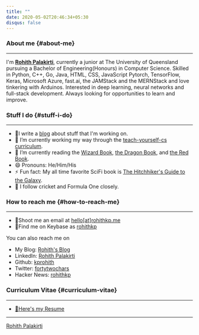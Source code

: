 ```yaml
---
title: ""
date: 2020-05-02T20:46:34+05:30
disqus: false
---
```

### About me {#about-me}

---

I'm [**Rohith Palakirti**](https://www.rohithkp.me), currently a junior at The University of Queensland pursuing a Bachelor of Engineering(Honours) in Computer Science. Skilled in Python, C++, Go, Java, HTML, CSS, JavaScript Pytorch, TensorFlow, Keras, Microsoft Azure, fast.ai, the JAMStack and the MERNStack and love tinkering with Arduinos. Interested in deep learning, neural networks and full-stack development. Always looking for opportunities to learn and improve.

### Stuff I do {#stuff-i-do}

---

- 📃I write a [blog](https://blog.rohithkp.me) about stuff that I'm working on.
- 🔭 I’m currently working my way through the [teach-yourself-cs curriculum](https://www.teachyourselfcs.com).
- 🌱 I’m currently reading the [Wizard Book](https://en.wikipedia.org/wiki/Structure_and_Interpretation_of_Computer_Programs), [the Dragon Book](https://en.wikipedia.org/wiki/Compilers:_Principles,_Techniques,_and_Tools), and [the Red Book](http://www.redbook.io/).
- 😄 Pronouns: He/Him/His
- ⚡ Fun fact: My all time favorite SciFi book is [The Hitchhiker's Guide to the Galaxy](https://en.wikipedia.org/wiki/The_Hitchhiker%27s_Guide_to_the_Galaxy).
- 🤿 I follow cricket and Formula One closely.

### How to reach me {#how-to-reach-me}

---

- 📧Shoot me an email at [hello[at]rohithkp.me](mailto:hello@rohithkp.me)
- 🔑Find me on Keybase as [rohithkp](https://keybase.io/rohithkp)

 You can also reach me on

- My Blog: [Rohith's Blog](https://blog.rohithkp.me/)
- LinkedIn: [Rohith Palakirti](https://linkedin.com/in/rohith-kp)
- Github: [kprohith](https://github.com/kprohith)
- Twitter: [fortytwochars](https://twitter.com/fortytwochars)
- Hacker News: [rohithkp](https://news.ycombinator.com/user?id=rohithkp)

### Curriculum Vitae {#curriculum-vitae}

---

- [📠Here's my Resume](https://blog.rohithkp.me/cv.pdf)

<!-- - [🧾Here's my long form Curriculum Vitae](https://drive.google.com/file/d/1lRLYUBquMmihU7_QP115nudGhwaoyjUE/view?usp=sharing) -->


<!-- ### Contact me {#contact-me}

<!-- ---

<form name="contact" method="POST" netlify-honeypot="bot-field" data-netlify-recaptcha="true" data-netlify="true">
  <p>
    <label>Your Name: <input type="text" name="name" /></label>   
  </p>
  <p>
    <label>Your Email: <input type="email" name="email" /></label>
  </p>
  <p>
    <label>Message: <textarea name="message"></textarea></label>
  </p>
  <div data-netlify-recaptcha="true"></div>
  <p>
    <button type="submit">Send</button>
  </p>
</form> -->
<!-- 
<form name="contact" method="POST" netlify-honeypot="bot-field" data-netlify-recaptcha="true" data-netlify="true">
  <div class="field">
  <label class="label">Your Name</label>
  <div class="control">
    <input class="input" type="text" placeholder="e.g Alex Smith">
  </div>
</div>

<div class="field">
  <label class="label">Your Email</label>
  <div class="control">
    <input class="input" type="email" placeholder="e.g. alexsmith@gmail.com">
  </div>
</div>
<div class="field">
  <label class="label">Message</label>
  <div class="control">
    <textarea class="textarea" placeholder="Enter Your Message"></textarea>
  </div>
</div>
  <div data-netlify-recaptcha="true"></div>

<div class="control">
  <button class="button is-primary" type="submit">Submit</button>
</div>
</form> -->
---

<div class="LI-profile-badge"  data-version="v1" data-size="large" data-locale="en_US" data-type="horizontal" data-theme="dark" data-vanity="rohith-kp"><a class="LI-simple-link" href='https://in.linkedin.com/in/rohith-kp?trk=profile-badge'>Rohith Palakirti</a></div>
